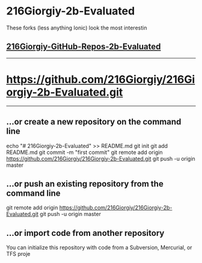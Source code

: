 # 216Giorgiy-2b-Evaluated
These forks (less anything Ionic) look the most interestin

## [216Giorgiy-GitHub-Repos-2b-Evaluated](https://github.com/216Giorgiy/216Giorgiy-2b-Evaluated/216Giorgiy-GitHub.md)
---

# https://github.com/216Giorgiy/216Giorgiy-2b-Evaluated.git

---


## …or create a new repository on the command line

echo "# 216Giorgiy-2b-Evaluated" >> README.md
git init
git add README.md
git commit -m "first commit"
git remote add origin https://github.com/216Giorgiy/216Giorgiy-2b-Evaluated.git
git push -u origin master


## …or push an existing repository from the command line

git remote add origin https://github.com/216Giorgiy/216Giorgiy-2b-Evaluated.git
git push -u origin master


## …or import code from another repository

You can initialize this repository with code from a Subversion, Mercurial, or TFS proje
